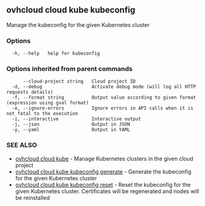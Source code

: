 ## ovhcloud cloud kube kubeconfig

Manage the kubeconfig for the given Kubernetes cluster

### Options

```
  -h, --help   help for kubeconfig
```

### Options inherited from parent commands

```
      --cloud-project string   Cloud project ID
  -d, --debug                  Activate debug mode (will log all HTTP requests details)
  -f, --format string          Output value according to given format (expression using gval format)
  -e, --ignore-errors          Ignore errors in API calls when it is not fatal to the execution
  -i, --interactive            Interactive output
  -j, --json                   Output in JSON
  -y, --yaml                   Output in YAML
```

### SEE ALSO

* [ovhcloud cloud kube](ovhcloud_cloud_kube.md)	 - Manage Kubernetes clusters in the given cloud project
* [ovhcloud cloud kube kubeconfig generate](ovhcloud_cloud_kube_kubeconfig_generate.md)	 - Generate the kubeconfig for the given Kubernetes cluster
* [ovhcloud cloud kube kubeconfig reset](ovhcloud_cloud_kube_kubeconfig_reset.md)	 - Reset the kubeconfig for the given Kubernetes cluster. Certificates will be regenerated and nodes will be reinstalled

